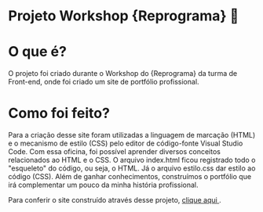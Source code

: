 # Projeto Workshop {Reprograma} :purple_heart:

# O que é?
O projeto foi criado durante o Workshop do {Reprograma} da turma de Front-end, onde foi criado um site de portfólio profissional.

# Como foi feito?
Para a criação desse site foram utilizadas a linguagem de marcação (HTML) e o mecanismo de estilo (CSS) pelo editor de código-fonte Visual Studio Code. Com essa oficina, foi possível aprender diversos conceitos relacionados ao HTML e o CSS.
O arquivo index.html ficou registrado todo o "esqueleto" do código, ou seja, o HTML. Já o arquivo estilo.css dar estilo ao código (CSS).
Além de ganhar conhecimentos, construímos o portfólio que irá complementar um pouco da minha história profissional.



Para conferir o site construído através desse projeto, <a href="https://primeiro-site-bruna-souza.netlify.app/" target='blank'>clique aqui </a> .  